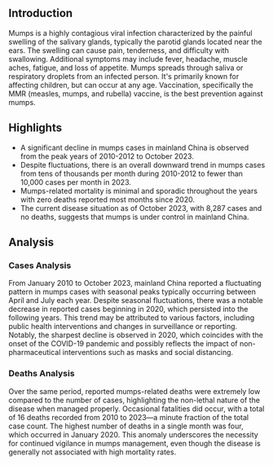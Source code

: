 
## Introduction

Mumps is a highly contagious viral infection characterized by the painful swelling of the salivary glands, typically the parotid glands located near the ears. The swelling can cause pain, tenderness, and difficulty with swallowing. Additional symptoms may include fever, headache, muscle aches, fatigue, and loss of appetite. Mumps spreads through saliva or respiratory droplets from an infected person. It's primarily known for affecting children, but can occur at any age. Vaccination, specifically the MMR (measles, mumps, and rubella) vaccine, is the best prevention against mumps.

## Highlights

- A significant decline in mumps cases in mainland China is observed from the peak years of 2010-2012 to October 2023. <br/>
- Despite fluctuations, there is an overall downward trend in mumps cases from tens of thousands per month during 2010-2012 to fewer than 10,000 cases per month in 2023. <br/>
- Mumps-related mortality is minimal and sporadic throughout the years with zero deaths reported most months since 2020. <br/>
- The current disease situation as of October 2023, with 8,287 cases and no deaths, suggests that mumps is under control in mainland China. <br/>

## Analysis

### Cases Analysis
From January 2010 to October 2023, mainland China reported a fluctuating pattern in mumps cases with seasonal peaks typically occurring between April and July each year. Despite seasonal fluctuations, there was a notable decrease in reported cases beginning in 2020, which persisted into the following years. This trend may be attributed to various factors, including public health interventions and changes in surveillance or reporting. Notably, the sharpest decline is observed in 2020, which coincides with the onset of the COVID-19 pandemic and possibly reflects the impact of non-pharmaceutical interventions such as masks and social distancing.

### Deaths Analysis
Over the same period, reported mumps-related deaths were extremely low compared to the number of cases, highlighting the non-lethal nature of the disease when managed properly. Occasional fatalities did occur, with a total of 16 deaths recorded from 2010 to 2023—a minute fraction of the total case count. The highest number of deaths in a single month was four, which occurred in January 2020. This anomaly underscores the necessity for continued vigilance in mumps management, even though the disease is generally not associated with high mortality rates.
